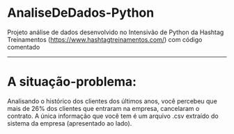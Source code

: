 # AnaliseDeDados-Python
Projeto análise de dados desenvolvido no Intensivão de Python da Hashtag Treinamentos (https://www.hashtagtreinamentos.com/) com código comentado

------------------------------------------------------------------------------------------------------------------------------------------------------------

# A situação-problema:

Analisando o histórico dos clientes dos últimos anos, você
percebeu que mais de 26% dos clientes que entraram na
empresa, cancelaram o contrato.
A única informação que você tem é um arquivo .csv extraído do
sistema da empresa (apresentado ao lado).
